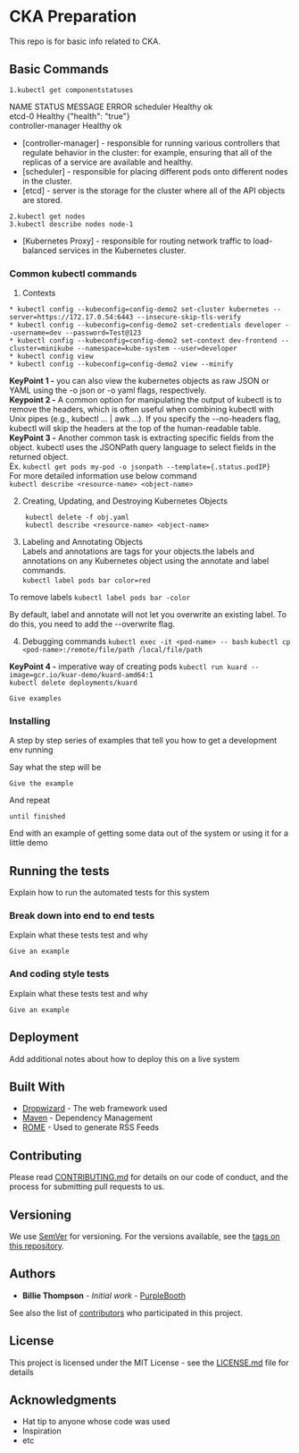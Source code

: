 # CKA Preparation

This repo is for basic info related to CKA.

## Basic Commands
```
1.kubectl get componentstatuses 
```
NAME                 STATUS    MESSAGE              ERROR
scheduler            Healthy   ok                   
etcd-0               Healthy   {"health": "true"}   
controller-manager   Healthy   ok  



* [controller-manager] - responsible for running various controllers that regulate
  behavior in the cluster: for example, ensuring that all of the replicas of a service
  are available and healthy.
* [scheduler] - responsible for placing different
  pods onto different nodes in the cluster.
* [etcd] - server is the storage for the cluster where all of the API objects are stored.

```
2.kubectl get nodes       
3.kubectl describe nodes node-1    
```

* [Kubernetes Proxy] - responsible for routing network traffic to load-balanced services in the Kubernetes cluster.   




### Common kubectl commands

1. Contexts

```
* kubectl config --kubeconfig=config-demo2 set-cluster kubernetes --server=https://172.17.0.54:6443 --insecure-skip-tls-verify   
* kubectl config --kubeconfig=config-demo2 set-credentials developer --username=dev --password=Test@123 
* kubectl config --kubeconfig=config-demo2 set-context dev-frontend --cluster=minikube --namespace=kube-system --user=developer    
* kubectl config view     
* kubectl config --kubeconfig=config-demo2 view --minify     
```

**KeyPoint 1 -** you can also view the kubernetes objects as raw JSON or YAML using the -o json or -o yaml flags, respectively.   
**Keypoint 2 -** A common option for manipulating the output of kubectl is to remove the headers, which is often useful when combining kubectl with Unix pipes (e.g., kubectl ... | awk ...). If you specify the --no-headers flag, kubectl will skip the headers at the top of the human-readable table.     
**KeyPoint 3 -** Another common task is extracting specific fields from the object. kubectl uses the JSONPath query language to select fields in the returned object.    
Ex. ```kubectl get pods my-pod -o jsonpath --template={.status.podIP}```    
For more  detailed information use below command   
```kubectl describe <resource-name> <object-name>```

2. Creating, Updating, and Destroying Kubernetes Objects    
``` kubectl apply -f obj.yaml      
    kubectl delete -f obj.yaml    
    kubectl describe <resource-name> <object-name>
```

3. Labeling and Annotating Objects  
Labels and annotations are tags for your objects.the labels and annotations on any Kubernetes object using the annotate and  label commands.   
```kubectl label pods bar color=red```

To remove labels 
```kubectl label pods bar -color```

By default, label and annotate will not let you overwrite an existing label. To
do this, you need to add the --overwrite flag.

4. Debugging commands
```kubectl exec -it <pod-name> -- bash```
```kubectl cp <pod-name>:/remote/file/path /local/file/path```

**KeyPoint 4 -** imperative way of creating pods
```kubectl run kuard --image=gcr.io/kuar-demo/kuard-amd64:1```   
```kubectl delete deployments/kuard```




```
Give examples
```

### Installing

A step by step series of examples that tell you how to get a development env running

Say what the step will be

```
Give the example
```

And repeat

```
until finished
```

End with an example of getting some data out of the system or using it for a little demo

## Running the tests

Explain how to run the automated tests for this system

### Break down into end to end tests

Explain what these tests test and why

```
Give an example
```

### And coding style tests

Explain what these tests test and why

```
Give an example
```

## Deployment

Add additional notes about how to deploy this on a live system

## Built With

* [Dropwizard](http://www.dropwizard.io/1.0.2/docs/) - The web framework used
* [Maven](https://maven.apache.org/) - Dependency Management
* [ROME](https://rometools.github.io/rome/) - Used to generate RSS Feeds

## Contributing

Please read [CONTRIBUTING.md](https://gist.github.com/PurpleBooth/b24679402957c63ec426) for details on our code of conduct, and the process for submitting pull requests to us.

## Versioning

We use [SemVer](http://semver.org/) for versioning. For the versions available, see the [tags on this repository](https://github.com/your/project/tags). 

## Authors

* **Billie Thompson** - *Initial work* - [PurpleBooth](https://github.com/PurpleBooth)

See also the list of [contributors](https://github.com/your/project/contributors) who participated in this project.

## License

This project is licensed under the MIT License - see the [LICENSE.md](LICENSE.md) file for details

## Acknowledgments

* Hat tip to anyone whose code was used
* Inspiration
* etc

